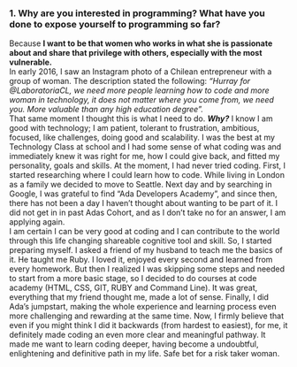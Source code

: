 ### 1. Why are you interested in programming? What have you done to expose yourself to programming so far?
Because **I want to be that women who works in what she is passionate about and share that privilege with others, especially with the most vulnerable.**  
In early 2016, I saw an Instagram photo of a Chilean entrepreneur with a group of woman. The description stated the following: _“Hurray for @LaboratoriaCL, we need more people learning how to code and more woman in technology, it does not matter where you come from, we need you. More valuable than any high education degree”._  
That same moment I thought this is what I need to do. _**Why?**_ I know I am good with technology; I am patient, tolerant to frustration, ambitious, focused, like challenges, doing good and scalability. I was the best at my Technology Class at school and I had some sense of what coding was and immediately knew it was right for me, how I could give back, and fitted my personality, goals and skills. At the moment, I had never tried coding.
First, I started researching where I could learn how to code. While living in London as a family we decided to move to Seattle. Next day and by searching in Google, I was grateful to find “Ada Developers Academy”, and since then, there has not been a day I haven’t thought about wanting to be part of it. 
I did not get in in past Adas Cohort, and as I don’t take no for an answer, I am applying again.  
I am certain I can be very good at coding and I can contribute to the world through this life changing shareable cognitive tool and skill. So, I started preparing myself. I asked a friend of my husband to teach me the basics of it. He taught me Ruby. I loved it, enjoyed every second and learned from every homework. But then I realized I was skipping some steps and needed to start from a more basic stage, so I decided to do courses at code academy (HTML, CSS, GIT, RUBY and Command Line). It was great, everything that my friend thought me, made a lot of sense. Finally, I did Ada’s jumpstart, making the whole experience and learning process even more challenging and rewarding at the same time. Now, I firmly believe that even if you might think I did it backwards (from hardest to easiest), for me, it definitely made coding an even more clear and meaningful pathway. It made me want to learn coding deeper, having become a undoubtful, enlightening and definitive path in my life. Safe bet for a risk taker woman.  


